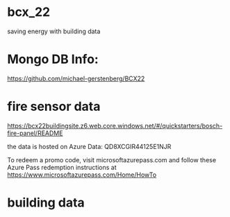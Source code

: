 # bcx_22
saving energy with building data

# Mongo DB Info:
https://github.com/michael-gerstenberg/BCX22

# fire sensor data
https://bcx22buildingsite.z6.web.core.windows.net/#/quickstarters/bosch-fire-panel/README

the data is hosted on Azure Data:
QD8XCGIR44125E1NJR
 
To redeem a promo code, visit microsoftazurepass.com and follow these Azure Pass redemption instructions at https://www.microsoftazurepass.com/Home/HowTo
 
 
 # building data 
 
 
